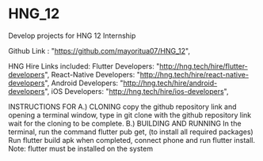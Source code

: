 # HNG_12
Develop projects for HNG 12 Internship

  Github Link : "https://github.com/mayoritua07/HNG_12",

  HNG Hire Links included:
  Flutter Developers: "http://hng.tech/hire/flutter-developers",
  React-Native Developers: "http://hng.tech/hire/react-native-developers",
  Android Developers: "http://hng.tech/hire/android-developers",
  iOS Developers: "http://hng.tech/hire/ios-developers",

  INSTRUCTIONS FOR 
  A.) CLONING
    copy the github repository link and opening a terminal window, type in git clone with the github repository link
    wait for the cloning to be complete.
  B.) BUILDING AND RUNNING
    In the terminal, run the command flutter pub get, (to install all required packages) 
    Run flutter build apk
    when completed, connect phone and run flutter install.
    Note: flutter must be installed on the system
